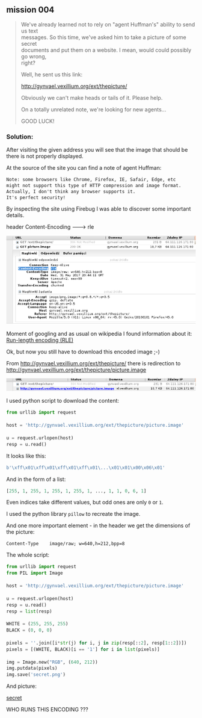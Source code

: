 ## mission 004

>We've already learned not to rely on "agent Huffman's" ability to send us text<br>
>messages. So this time, we've asked him to take a picture of some secret<br>
>documents and put them on a website. I mean, would could possibly go wrong,<br>
>right?
>
>Well, he sent us this link:
>
>  http://gynvael.vexillium.org/ext/thepicture/
>
>Obviously we can't make heads or tails of it. Please help.
>
>On a totally unrelated note, we're looking for new agents...
>
>GOOD LUCK!

### Solution:

After visiting the given address you will see that the image that should be there is not properly displayed.

At the source of the site you can find a note of agent Huffman:

```
Note: some browsers like Chrome, Firefox, IE, Safair, Edge, etc
might not support this type of HTTP compression and image format.
Actually, I don't think any browser supports it.
It's perfect security!
```

By inspecting the site using Firebug I was able to discover some important details.

header Content-Encoding ---> rle

![content_header](content_header.png)

Moment of googling and as usual on wikipedia I found information about it: [Run-length encoding (RLE)](https://en.wikipedia.org/wiki/Run-length_encoding)

Ok, but now you still have to download this encoded image ;-)

From http://gynvael.vexillium.org/ext/thepicture/ there is redirection to http://gynvael.vexillium.org/ext/thepicture/picture.image

![redirection](redirection.png)

I used python script to download the content:

```python
from urllib import request

host = 'http://gynvael.vexillium.org/ext/thepicture/picture.image'

u = request.urlopen(host)
resp = u.read()
```

It looks like this:

```python
b'\xff\x01\xff\x01\xff\x01\xff\x01\...\x01\x01\x00\x06\x01'
```

And in the form of a list:

```python
[255, 1, 255, 1, 255, 1, 255, 1, ..., 1, 1, 0, 6, 1]
```

Even indices take different values, but odd ones are only `0` or `1`.

I used the python library `pillow` to recreate the image.

And one more important element - in the header we get the dimensions of the picture:

```
Content-Type	image/raw; w=640,h=212,bpp=8
```

The whole script:

```python
from urllib import request
from PIL import Image

host = 'http://gynvael.vexillium.org/ext/thepicture/picture.image'

u = request.urlopen(host)
resp = u.read()
resp = list(resp)

WHITE = (255, 255, 255)
BLACK = (0, 0, 0)

pixels = ''.join([i*str(j) for i, j in zip(resp[::2], resp[1::2])])
pixels = [(WHITE, BLACK)[i == '1'] for i in list(pixels)]

img = Image.new("RGB", (640, 212))
img.putdata(pixels)
img.save('secret.png')
```

And picture:

[secret](secret.png)

WHO RUNS THIS ENCODING ???
